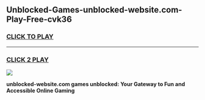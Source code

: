 
## Unblocked-Games-unblocked-website.com-Play-Free-cvk36
<h3>
<a href="https://premium76.site?title=unblocked-website.com&ref=23A">CLICK TO PLAY</a></h3>
<hr>

<h3>
<a href="https://premium76.site?title=unblocked-website.com&ref=23A">CLICK 2 PLAY</a>
  
</h3>

<a href="https://premium76.site?title=unblocked-website.com&ref=23A"><img src="https://clearcache.store/games.png"></a>


**unblocked-website.com games unblocked: Your Gateway to Fun and Accessible Online Gaming**
